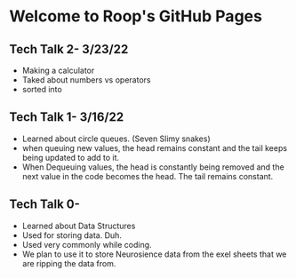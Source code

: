 # Welcome to Roop's GitHub Pages

## Tech Talk 2- 3/23/22
- Making a calculator
- Taked about numbers vs operators
- sorted into 

## Tech Talk 1- 3/16/22
- Learned about circle queues. (Seven Slimy snakes)
- when queuing new values, the head remains constant and the tail keeps being updated to add to it.
- When Dequeuing values, the head is constantly being removed and the next value in the code becomes the head. The tail remains constant.

## Tech Talk 0-
- Learned about Data Structures
- Used for storing data. Duh. 
- Used very commonly while coding.
- We plan to use it to store Neurosience data from the exel sheets that we are ripping the data from.
